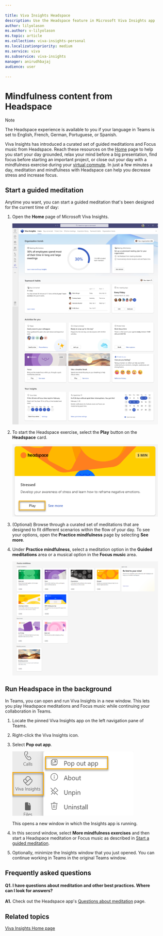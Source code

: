 ```yaml
---

title: Viva Insights Headspace 
description: Use the Headspace feature in Microsoft Viva Insights app
author: lilyolason
ms.author: v-lilyolason
ms.topic: article
ms.collection: viva-insights-personal
ms.localizationpriority: medium 
ms.service: viva
ms.subservice: viva-insights
manager: anirudhbajaj
audience: user

---
```


# Mindfulness content from Headspace

>[!NOTE]
>The Headspace experience is available to you if your language in Teams is set to English, French, German, Portuguese, or Spanish.

Viva Insights has introduced a curated set of guided meditations and Focus music from Headspace. Reach these resources on the [Home](viva-insights-home.md) page to help you start your day grounded, relax your mind before a big presentation, find focus before starting an important project, or close out your day with a mindfulness exercise during your [virtual commute](./viva-insights-virtual-commute.md). In just a few minutes a day, meditation and mindfulness with Headspace can help you decrease stress and increase focus.

## Start a guided meditation

Anytime you want, you can start a guided meditation that's been designed for the current time of day:

1. Open the **Home** page of Microsoft Viva Insights.

   ![Screenshot that shows the Home page with Headspace.](images/viva-insights-home.png)

2. To start the Headspace exercise, select the **Play** button on the **Headspace** card.

   ![Screenshot that shows the Headspace card.](images/headspace-play.png)

3. (Optional) Browse through a curated set of meditations that are designed to fit different scenarios within the flow of your day. To see your options, open the **Practice mindfulness** page by selecting **See more**.

4. Under **Practice mindfulness**, select a meditation option in the **Guided meditations** area or a musical option in the **Focus music** area.

   ![Screenshot that shows the Mindfulness option running.](images/headspace-home.png)

## Run Headspace in the background

In Teams, you can open and run Viva Insights in a new window. This lets you play Headspace meditations and Focus music while continuing your collaboration in Teams.

1. Locate the pinned Viva Insights app on the left navigation pane of Teams.

2. Right-click the Viva Insights icon.

3. Select **Pop out app**.

   ![Screenshot that shows the Headspace app pop-out.](images/pop-out-app.png)

   This opens a new window in which the Insights app is running.

4. In this second window, select **More mindfulness exercises** and then start a Headspace meditation or Focus music as described in [Start a guided meditation](#start-a-guided-meditation).

5. Optionally, minimize the Insights window that you just opened. You can continue working in Teams in the original Teams window.

## Frequently asked questions

#### Q1. I have questions about meditation and other best practices. Where can I look for answers?

**A1.** Check out the Headspace app's [Questions about meditation](https://www.headspace.com/meditation-101/faq) page.

## Related topics

[Viva Insights Home page](viva-insights-home.md)
